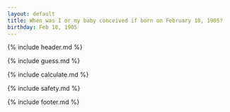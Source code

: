 ```yaml
---
layout: default
title: When was I or my baby conceived if born on February 18, 1905?
birthday: Feb 18, 1905
---
```


{% include header.md %}

{% include guess.md %}

{% include calculate.md %}

{% include safety.md %}

{% include footer.md %}




